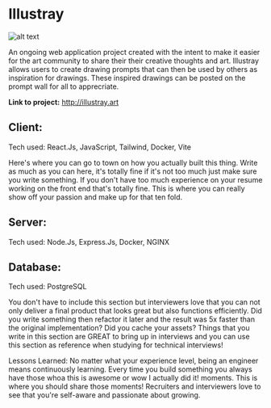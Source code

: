 # Illustray
![alt text](https://github.com/HermanDhillon/Illustray/blob/client/client/src/assets/illustray3.png)

An ongoing web application project created with the intent to make it easier for the art community to share their their creative thoughts and art. Illustray allows users to create drawing prompts that can then be used by others as inspiration for drawings. These inspired drawings can be posted on the prompt wall for all to apprecriate.

**Link to project:** http://illustray.art

## Client:
Tech used: React.Js, JavaScript, Tailwind, Docker, Vite

Here's where you can go to town on how you actually built this thing. Write as much as you can here, it's totally fine if it's not too much just make sure you write something. If you don't have too much experience on your resume working on the front end that's totally fine. This is where you can really show off your passion and make up for that ten fold.


## Server: 
Tech used: Node.Js, Express.Js, Docker, NGINX


## Database: 
Tech used: PostgreSQL

You don't have to include this section but interviewers love that you can not only deliver a final product that looks great but also functions efficiently. Did you write something then refactor it later and the result was 5x faster than the original implementation? Did you cache your assets? Things that you write in this section are GREAT to bring up in interviews and you can use this section as reference when studying for technical interviews!


Lessons Learned:
No matter what your experience level, being an engineer means continuously learning. Every time you build something you always have those whoa this is awesome or wow I actually did it! moments. This is where you should share those moments! Recruiters and interviewers love to see that you're self-aware and passionate about growing.
